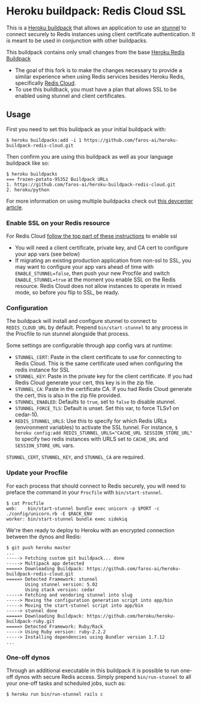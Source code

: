 # Heroku buildpack: Redis Cloud SSL

This is a [Heroku buildpack](http://devcenter.heroku.com/articles/buildpacks) that
allows an application to use an [stunnel](http://stunnel.org) to connect securely to
Redis instances using client certificate authentication. It is meant to be used in conjunction with other buildpacks.

This buildpack contains only small changes from the base [Heroku Redis Buildpack](https://github.com/heroku/heroku-buildpack-redis)
* The goal of this fork is to make the changes necessary to provide a similar experience when using Redis services
  besides Heroku Redis, specifically [Redis Cloud](https://redislabs.com/redis-cloud).
* To use this buildback, you must have a plan that allows SSL to be enabled using stunnel and client certificates.

## Usage

First you need to set this buildpack as your initial buildpack with:

```console
$ heroku buildpacks:add -i 1 https://github.com/faros-ai/heroku-buildpack-redis-cloud.git
```

Then confirm you are using this buildpack as well as your language buildpack like so:

```console
$ heroku buildpacks
=== frozen-potato-95352 Buildpack URLs
1. https://github.com/faros-ai/heroku-buildpack-redis-cloud.git
2. heroku/python
```

For more information on using multiple buildpacks check out [this devcenter article](https://devcenter.heroku.com/articles/using-multiple-buildpacks-for-an-app).

### Enable SSL on your Redis resource
For Redis Cloud [follow the top part of these instructions](https://redislabs.com/kb/read-more-ssl) to enable ssl
* You will need a client certificate, private key, and CA cert to configure your app vars (see below)
* If migrating an existing production application from non-ssl to SSL, you may want to configure your app vars ahead of time
with `ENABLE_STUNNEL=false`, then push your new Procfile and switch `ENABLE_STUNNEL=true` at the moment you enable
SSL on the Redis resource. Redis Cloud does not allow instances to operate in mixed mode, so before you flip to SSL, be ready.

### Configuration

The buildpack will install and configure stunnel to connect to `REDIS_CLOUD_URL` by default. Prepend `bin/start-stunnel`
to any process in the Procfile to run stunnel alongside that process.

Some settings are configurable through app config vars at runtime:

- ``STUNNEL_CERT``: Paste in the client certificate to use for connecting to Redis Cloud. This is the same certificate
used when configuring the redis instance for SSL
- ``STUNNEL_KEY``: Paste in the private key for the client certificate. If you had Redis Cloud generate your cert, this key is in the zip file.
- ``STUNNEL_CA``: Paste in the certificate CA. If you had Redis Cloud generate the cert, this is also in the zip file provided.
- ``STUNNEL_ENABLED``: Defaults to `true`, set to `false` to disable stunnel.
- ``STUNNEL_FORCE_TLS``: Default is unset. Set this var, to force TLSv1 on cedar-10.
- ``REDIS_STUNNEL_URLS``: Use this to specify for which Redis URLs (environment variables) to activate the SSL tunnel.
For instance, ``$ heroku config:add REDIS_STUNNEL_URLS="CACHE_URL SESSION_STORE_URL"`` to specify two redis instances
with URLS set to `CACHE_URL` and `SESSION_STORE_URL` vars.

`STUNNEL_CERT`, `STUNNEL_KEY`, and `STUNNEL_CA` are required.

### Update your Procfile

For each process that should connect to Redis securely, you will need to preface the command in
your `Procfile` with `bin/start-stunnel`.

    $ cat Procfile
    web:    bin/start-stunnel bundle exec unicorn -p $PORT -c ./config/unicorn.rb -E $RACK_ENV
    worker: bin/start-stunnel bundle exec sidekiq

We're then ready to deploy to Heroku with an encrypted connection between the dynos and Redis:

    $ git push heroku master
    ...
    -----> Fetching custom git buildpack... done
    -----> Multipack app detected
    =====> Downloading Buildpack: https://github.com/faros-ai/heroku-buildpack-redis-cloud.git
    =====> Detected Framework: stunnel
           Using stunnel version: 5.02
           Using stack version: cedar
    -----> Fetching and vendoring stunnel into slug
    -----> Moving the configuration generation script into app/bin
    -----> Moving the start-stunnel script into app/bin
    -----> stunnel done
    =====> Downloading Buildpack: https://github.com/heroku/heroku-buildpack-ruby.git
    =====> Detected Framework: Ruby/Rack
    -----> Using Ruby version: ruby-2.2.2
    -----> Installing dependencies using Bundler version 1.7.12
    ...
    
### One-off dynos

Through an additional executable in this buildpack it is possible to run one-off dynos with secure Redis access.
Simply prepend `bin/run-stunnel` to all your one-off tasks and scheduled jobs, such as:

    $ heroku run bin/run-stunnel rails c
